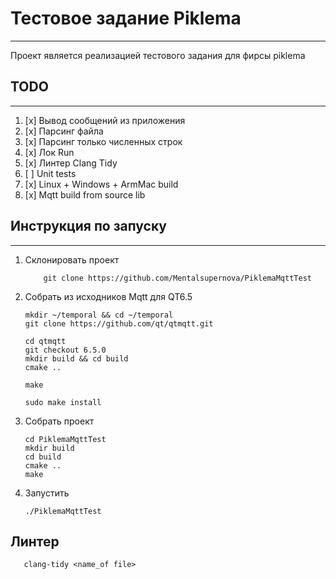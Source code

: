 # Тестовое задание Piklema
____
Проект является реализацией тестового задания для фирсы piklema

## TODO
____
1. [x] Вывод сообщений из приложения
2. [x] Парсинг файла
3. [x] Парсинг только численных строк
4. [x] Лок Run
5. [x] Линтер Clang Tidy
6. [ ] Unit tests
7. [x] Linux + Windows + ArmMac build
8. [x] Mqtt build from source lib

## Инструкция по запуску

___

1. Склонировать проект
    ```
        git clone https://github.com/Mentalsupernova/PiklemaMqttTest
    ```
2. Собрать из исходников Mqtt для QT6.5
    ```
   mkdir ~/temporal && cd ~/temporal
   git clone https://github.com/qt/qtmqtt.git

   cd qtmqtt
   git checkout 6.5.0
   mkdir build && cd build
   cmake ..
   
   make

   sudo make install
   ```
3. Собрать проект
   ```
   cd PiklemaMqttTest
   mkdir build
   cd build
   cmake ..
   make 
   ```
4. Запустить
    ``` 
   ./PiklemaMqttTest 
   ```

## Линтер
```
   clang-tidy <name_of file>
```

